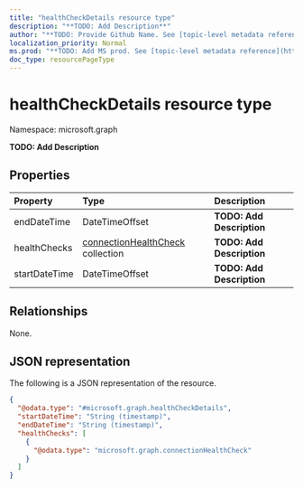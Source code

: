 ```yaml
---
title: "healthCheckDetails resource type"
description: "**TODO: Add Description**"
author: "**TODO: Provide Github Name. See [topic-level metadata reference](https://msgo.azurewebsites.net/add/document/guidelines/metadata.html#topic-level-metadata)**"
localization_priority: Normal
ms.prod: "**TODO: Add MS prod. See [topic-level metadata reference](https://msgo.azurewebsites.net/add/document/guidelines/metadata.html#topic-level-metadata)**"
doc_type: resourcePageType
---
```


# healthCheckDetails resource type

Namespace: microsoft.graph

**TODO: Add Description**

## Properties
|Property|Type|Description|
|:---|:---|:---|
|endDateTime|DateTimeOffset|**TODO: Add Description**|
|healthChecks|[connectionHealthCheck](../resources/connectionhealthcheck.md) collection|**TODO: Add Description**|
|startDateTime|DateTimeOffset|**TODO: Add Description**|

## Relationships
None.

## JSON representation
The following is a JSON representation of the resource.
<!-- {
  "blockType": "resource",
  "@odata.type": "microsoft.graph.healthCheckDetails"
}
-->
``` json
{
  "@odata.type": "#microsoft.graph.healthCheckDetails",
  "startDateTime": "String (timestamp)",
  "endDateTime": "String (timestamp)",
  "healthChecks": [
    {
      "@odata.type": "microsoft.graph.connectionHealthCheck"
    }
  ]
}
```

